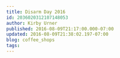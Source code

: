 ```yaml
---
title: Disarm Day 2016
id: 2036020312107148053
author: Kirby Urner
published: 2016-08-09T21:17:00.000-07:00
updated: 2016-08-09T21:38:02.197-07:00
blog: coffee_shops
tags: 
---
```


